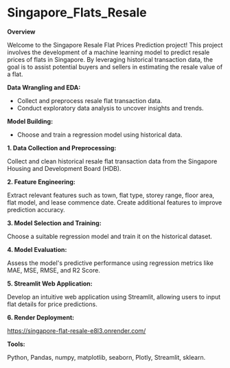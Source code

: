 # Singapore_Flats_Resale

**Overview**

Welcome to the Singapore Resale Flat Prices Prediction project! This project involves the development of a machine learning model to predict resale prices of flats in Singapore. By leveraging historical transaction data, the goal is to assist potential buyers and sellers in estimating the resale value of a flat.

**Data Wrangling and EDA:**

*   Collect and preprocess resale flat transaction data.
*   Conduct exploratory data analysis to uncover insights and trends.

**Model Building:**

*   Choose and train a regression model using historical data.

**1. Data Collection and Preprocessing:**

   Collect and clean historical resale flat transaction data from the Singapore Housing and Development Board (HDB).

**2. Feature Engineering:**

   Extract relevant features such as town, flat type, storey range, floor area, flat model, and lease commence date.
   Create additional features to improve prediction accuracy.

**3. Model Selection and Training:**

   Choose a suitable regression model and train it on the historical dataset.

**4. Model Evaluation:**

   Assess the model's predictive performance using regression metrics like MAE, MSE, RMSE, and R2 Score.

**5. Streamlit Web Application:**

   Develop an intuitive web application using Streamlit, allowing users to input flat details for price predictions.

**6. Render Deployment:**

   https://singapore-flat-resale-e8l3.onrender.com/

**Tools:**
   
   Python, Pandas, numpy, matplotlib, seaborn, Plotly, Streamlit, sklearn.
   
